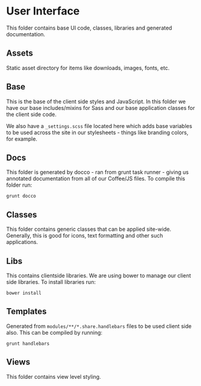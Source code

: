 # User Interface

This folder contains base UI code, classes, libraries and generated documentation.

## Assets

Static asset directory for items like downloads, images, fonts, etc.

## Base

This is the base of the client side styles and JavaScript. In this folder we have our base includes/mixins for Sass and our base application classes for the client side code.

We also have a `_settings.scss` file located here which adds base variables to be used across the site in our stylesheets - things like branding colors, for example.

## Docs

This folder is generated by docco - ran from grunt task runner - giving us annotated documentation from all of our Coffee/JS files. To compile this folder run:

```
grunt docco
```

## Classes

This folder contains generic classes that can be applied site-wide. Generally, this is good for icons, text formatting and other such applications.

## Libs

This contains clientside libraries. We are using bower to manage our client side libraries. To install libraries run:

```
bower install
```

## Templates

Generated from `modules/**/*.share.handlebars` files to be used client side also. This can be compiled by running:

```
grunt handlebars
```

## Views

This folder contains view level styling.